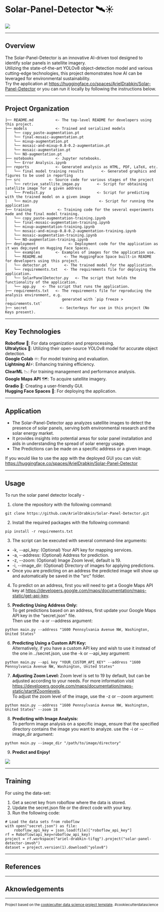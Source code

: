 Solar-Panel-Detector 🛰️☀️
==============================
![](https://raw.githubusercontent.com/ArielDrabkin/Solar-Panel-Detector/master/deployment/examples/spd-demo.gif)

--------

## Overview

The Solar-Panel-Detector is an innovative AI-driven tool designed to identify solar panels in satellite imagery.  
Utilizing the state-of-the-art YOLOv8 object-detection model and various cutting-edge technologies, this project
demonstrates how AI can be leveraged for environmental sustainability.   
Try the application at https://huggingface.co/spaces/ArielDrabkin/Solar-Panel-Detector
or you can run it locally by following the instructions below.

--------

## Project Organization

    ├── README.md          <- The top-level README for developers using this project.
    ├── models             <- Trained and serialized models
    │   └── copy_paste-augmentation.pt     
    │   └── final-mosaic-augmentation.pt  
    │   └── mixup-augmentation.pt          
    │   └── mosaic-and-mixup-0.8-0.2-augmentation.pt     
    │   └── mosaic-augmentation.pt 
    │   └── NO-augmentation.pt
    ├── notebooks          <- Jupyter notebooks.
    │   └── Error Analysis.ipynb
    ├── reports            <- Generated analysis as HTML, PDF, LaTeX, etc.
    │   └── final model training results        <- Generated graphics and figures to be used in reporting
    ├── src             <- Source code for various stages of the project
    │   └── retrive_satellite_imgae.py        <- Script for obtaining satellite image for a given address
    │   └── Predict.py                        <- Script for predicting with the trained model on a given image
    │   └── main.py                            <- Script for running the application
    ├── training            <- Training code for the several experiments made and the final model training.
    │   └── copy_paste-augmentation-training.ipynb
    │   └── final-mosaic-augmentation-training.ipynb
    │   └── mixup-augmentation-training.ipynb
    │   └── mosaic-and-mixup-0.8-0.2-augmentation-training.ipynb     
    │   └── mosaic-augmentation-training.ipynb
    │   └── NO-augmentation-training.ipynb
    ├── deployment               <- Deployment code for the application as it was dep;oyed on Hugging Face Spaces.
    │   └── examples       <- Examples of images for the application use.
    │   └── README.md          <- The HuggingFace Space built-in README for developers using this project.
    │   └── detector.pt        <- The trained model for the application.
    │   └── requirements.txt   <- The requirements file for deploying the application.
    │   └── SolarPanelDetector.py   <- The script that holds the functionality of the application.
    │   └── app.py   <- The script that runs the application.
    ├── requirements.txt   <- The requirements file for reproducing the analysis environment, e.g.
    │                         generated with `pip freeze > requirements.txt`
    ├── secret               <- Secterkeys for use in this project (No Keys present).

--------

## Key Technologies

**Roboflow** 🤖: For data organization and preprocessing.  
**Ultralytics** 🌊: Utilizing their open-source YOLOv8 model for accurate object detection.  
**Google Colab** ♾️: For model training and evaluation.  
**Lightning AI**⚡: Enhancing training efficiency.  
**ClearML** 📉: For training management and performance analysis.  
**Google Maps API** 🗺️: To acquire satellite imagery.  
**Gradio** 🎢: Creating a user-friendly GUI.  
**Hugging Face Spaces** 🤗: For deploying the application.

--------

## Application

* The Solar-Panel-Detector app analyzes satellite images to detect the presence of solar panels, serving both
  environmental research and the solar energy market.
* It provides insights into potential areas for solar panel installation and aids in understanding the spread of solar
  energy usage.
* The Predictions can be made on a specific address or a given image.

If you would like to use the app with the deployed GUI you can visit:
https://huggingface.co/spaces/ArielDrabkin/Solar-Panel-Detector

--------

## Usage

To run the solar panel detector locally -

1. clone the repository with the following command:

``` 
git clone https://github.com/ArielDrabkin/Solar-Panel-Detector.git
```

2. Install the required packages with the following command:

```
pip install -r requirements.txt
```

3. The script can be executed with several command-line arguments:

* -k, --api_key: (Optional) Your API key for mapping services.
* -a, --address: (Optional) Address for prediction.
* -z, --zoom: (Optional) Image Zoom level, default is 19.
* -i, --image_dir: (Optional) Directory of images for applying predictions.
* Once you are predicting on an address the predicted image will show up and automatically be saved in the "src" folder.

4. To predict on an address, first you will need to get a Google Maps API key
   at https://developers.google.com/maps/documentation/maps-static/get-api-key.

5. **Predicting Using Address Only:**  
   To get predictions based on an address, first update your Google Maps API key in the "secret.json" file.  
   Then use the -a or --address argument:

```
python main.py --address "1600 Pennsylvania Avenue NW, Washington, United States"
```

6. **Predicting Using a Custom API Key:**  
   Alternatively, if you have a custom API key and wish to use it instead of the one in ../secret.json, use the -k or
   --api_key argument:

```
python main.py --api_key "YOUR_CUSTOM_API_KEY" --address "1600 Pennsylvania Avenue NW, Washington, United States"
```

7. **Adjusting Zoom Level:**
   Zoom level is set to 19 by default, but can be adjusted according to your needs. For more information visit https://developers.google.com/maps/documentation/maps-static/start#Zoomlevels.  
   To adjust the zoom level of the image, use the -z or --zoom argument:

```
python main.py --address "1600 Pennsylvania Avenue NW, Washington, United States" --zoom 18
```

8. **Predicting with Image Analysis:**  
   To perform image analysis on a specific image, ensure that the specified directory contains the image you want to
   analyze.
   use the -i or --image_dir argument:

```
python main.py --image_dir "/path/to/image/directory"
```

9. **Predict and Enjoy!**

![](https://media2.giphy.com/media/l5D4Zr95KJdUd1E7jt/200.gif?cid=82a1493bvrrr37gb80ycpjqds92n6ybwud9ebiebre854ocw&ep=v1_gifs_related&rid=200.gif&ct=g)

--------

## Training

For using the data-set:

1. Get a secret key from roboflow where the data is stored.
2. Update the secret.json file or the direct code with your key.
3. Run the following code:

```
# Load the data sets from roboflow
with open("secret.json") as file:
    roboflow_api_key = json.load(file)["roboflow_api_key"]
rf = Roboflow(api_key=roboflow_api_key)
project = rf.workspace("ariel-drabkin-tifqg").project("solar-panel-detector-imvoh")
dataset = project.version(1).download("yolov8")
```

--------

## References

--------

## Aknowledgements

--------
<p><small>Project based on the <a target="_blank" href="https://drivendata.github.io/cookiecutter-data-science/">cookiecutter data science project template</a>. #cookiecutterdatascience</small></p>
